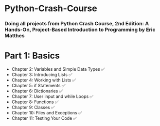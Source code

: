 # Python-Crash-Course
### Doing all projects from Python Crash Course, 2nd Edition: A Hands-On, Project-Based Introduction to Programming by Eric Matthes

# Part 1: Basics
- Chapter 2: Variables and Simple Data Types ✅
- Chapter 3: Introducing Lists ✅
- Chapter 4: Working with Lists ✅
- Chapter 5: if Statements ✅
- Chapter 6: Dictionaries ✅
- Chapter 7: User input and while Loops ✅
- Chapter 8: Functions ✅
- Chapter 9: Classes ✅
- Chapter 10: Files and Exceptions ✅
- Chapter 11: Testing Your Code ✅
<!--
# Part 2: Projects
- Project 1: Alien invasion
- Project 2: Data Visualization
- Project 3: Web Applications with Django
